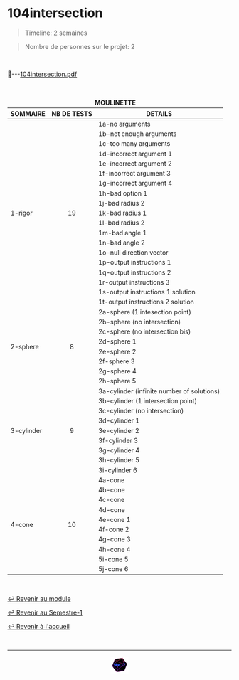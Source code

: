 # 104intersection

> Timeline: 2 semaines

> Nombre de personnes sur le projet: 2

<br>

📂---[104intersection.pdf](https://github.com/Studio-17/Epitech-Subjects/blob/main/Semester-1/B-MAT-100/104intersection/104intersection.pdf)

<br>

<table align="center">
    <thead>
    <tr>
            <td colspan="3" align="center"><strong>MOULINETTE</strong></td>
    </tr>
        <tr>
            <th>SOMMAIRE</th>
            <th>NB DE TESTS</th>
            <th>DETAILS</th>
        </tr>
    </thead>
    <tbody>
        <tr>
            <td rowspan="19">1-rigor</td>
            <td rowspan="19" style="text-align: center;">19</td>
            <td>1a-no arguments</td>
        </tr>
        <tr>
            <td>1b-not enough arguments</td>
        </tr>
        <tr>
            <td>1c-too many arguments</td>
        </tr>
        <tr>
            <td>1d-incorrect argument 1</td>
        </tr>
        <tr>
            <td>1e-incorrect argument 2</td>
        </tr>
        <tr>
            <td>1f-incorrect argument 3</td>
        </tr>
        <tr>
            <td>1g-incorrect argument 4</td>
        </tr>
        <tr>
            <td>1h-bad option 1</td>
        </tr>
        <tr>
            <td>1j-bad radius 2</td>
        </tr>
        <tr>
            <td>1k-bad radius 1</td>
        </tr>
        <tr>
            <td>1l-bad radius 2</td>
        </tr>
        <tr>
            <td>1m-bad angle 1</td>
        </tr>
        <tr>
            <td>1n-bad angle 2</td>
        </tr>
        <tr>
            <td>1o-null direction vector</td>
        </tr>
        <tr>
            <td>1p-output instructions 1</td>
        </tr>
        <tr>
            <td>1q-output instructions 2</td>
        </tr>
        <tr>
            <td>1r-output instructions 3</td>
        </tr>
        <tr>
            <td>1s-output instructions 1 solution</td>
        </tr>
        <tr>
            <td>1t-output instructions 2 solution</td>
        </tr>
        <tr>
            <td rowspan="8">2-sphere</td>
            <td rowspan="8" style="text-align: center;">8</td>
            <td>2a-sphere (1 intesection point)</td>
        </tr>
        <tr>
            <td>2b-sphere (no intersection)</td>
        </tr>
        <tr>
            <td>2c-sphere (no intersection bis)</td>
        </tr>
        <tr>
            <td>2d-sphere 1</td>
        </tr>
        <tr>
            <td>2e-sphere 2</td>
        </tr>
        <tr>
            <td>2f-sphere 3</td>
        </tr>
        <tr>
            <td>2g-sphere 4</td>
        </tr>
        <tr>
            <td>2h-sphere 5</td>
        </tr>
        <tr>
            <td rowspan="9">3-cylinder</td>
            <td rowspan="9" style="text-align: center;">9</td>
            <td>3a-cylinder (infinite number of solutions)</td>
        </tr>
        <tr>
            <td>3b-cylinder (1 intersection point)</td>
        </tr>
        <tr>
            <td>3c-cylinder (no intersection)</td>
        </tr>
        <tr>
            <td>3d-cylinder 1</td>
        </tr>
        <tr>
            <td>3e-cylinder 2</td>
        </tr>
        <tr>
            <td>3f-cylinder 3</td>
        </tr>
        <tr>
            <td>3g-cylinder 4</td>
        </tr>
        <tr>
            <td>3h-cylinder 5</td>
        </tr>
        <tr>
            <td>3i-cylinder 6</td>
        </tr>
        <tr>
            <td rowspan="10">4-cone</td>
            <td rowspan="10" style="text-align: center;">10</td>
            <td>4a-cone</td>
        </tr>
        <tr>
            <td>4b-cone</td>
        </tr>
        <tr>
            <td>4c-cone</td>
        </tr>
        <tr>
            <td>4d-cone</td>
        </tr>
        <tr>
            <td>4e-cone 1</td>
        </tr>
        <tr>
            <td>4f-cone 2</td>
        </tr>
        <tr>
            <td>4g-cone 3</td>
        </tr>
        <tr>
            <td>4h-cone 4</td>
        </tr>
        <tr>
            <td>5i-cone 5</td>
        </tr>
        <tr>
            <td>5j-cone 6</td>
        </tr>
    </tbody>
</table>

<br>

[↩️ Revenir au module](https://github.com/Studio-17/Epitech-Subjects/tree/main/Semester-1/B-MAT-100)

[↩️ Revenir au Semestre-1](https://github.com/Studio-17/Epitech-Subjects/tree/main/Semester-1)

[↩️ Revenir à l'accueil](https://github.com/Studio-17/Epitech-Subjects)

<br>

---

<div align="center">

<a href="https://github.com/Studio-17" target="_blank"><img src="../../../assets/voc17.gif" width="40"></a>
